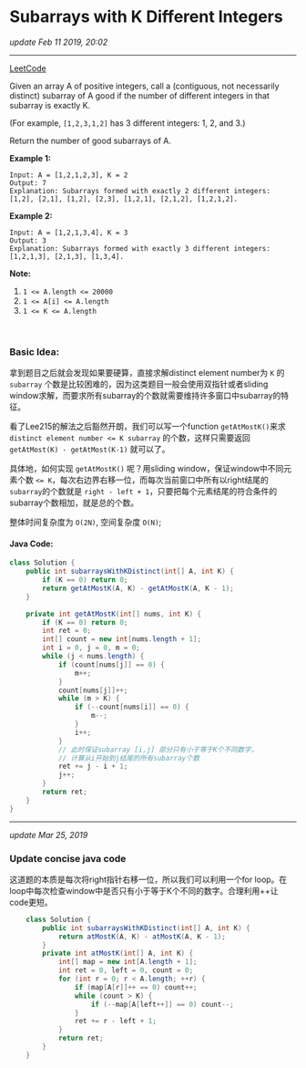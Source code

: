 # Subarrays with K Different Integers
_update Feb 11 2019, 20:02_

---
[LeetCode](https://leetcode.com/problems/subarrays-with-k-different-integers/)

Given an array A of positive integers, call a (contiguous, not necessarily distinct) subarray of A good if the number of different integers in that subarray is exactly K.

(For example, `[1,2,3,1,2]` has 3 different integers: 1, 2, and 3.)

Return the number of good subarrays of A.

 
**Example 1:**

    Input: A = [1,2,1,2,3], K = 2
    Output: 7
    Explanation: Subarrays formed with exactly 2 different integers: [1,2], [2,1], [1,2], [2,3], [1,2,1], [2,1,2], [1,2,1,2].

**Example 2:**

    Input: A = [1,2,1,3,4], K = 3
    Output: 3
    Explanation: Subarrays formed with exactly 3 different integers: [1,2,1,3], [2,1,3], [1,3,4].
 

**Note:**

1. `1 <= A.length <= 20000`
2. `1 <= A[i] <= A.length`
3. `1 <= K <= A.length`

<br/>

### Basic Idea:
拿到题目之后就会发现如果要硬算，直接求解distinct element number为 `K` 的 `subarray` 个数是比较困难的，因为这类题目一般会使用双指针或者sliding window求解，而要求所有subarray的个数就需要维持许多窗口中subarray的特征。

看了Lee215的解法之后豁然开朗，我们可以写一个function `getAtMostK()`来求 `distinct element number <= K subarray` 的个数，这样只需要返回 `getAtMost(K) - getAtMost(K-1)` 就可以了。

具体地，如何实现 `getAtMostK()` 呢？用sliding window，保证window中不同元素个数 `<= K`，每次右边界右移一位，而每次当前窗口中所有以right结尾的`subarray`的个数就是 `right - left + 1`，只要把每个元素结尾的符合条件的subarray个数相加，就是总的个数。

整体时间复杂度为 `O(2N)`, 空间复杂度 `O(N)`;

#### Java Code:
```java
class Solution {
    public int subarraysWithKDistinct(int[] A, int K) {
        if (K == 0) return 0;
        return getAtMostK(A, K) - getAtMostK(A, K - 1);
    }
    
    private int getAtMostK(int[] nums, int K) {
        if (K == 0) return 0;
        int ret = 0;
        int[] count = new int[nums.length + 1];
        int i = 0, j = 0, m = 0;
        while (j < nums.length) {
            if (count[nums[j]] == 0) {
                m++;
            }
            count[nums[j]]++;
            while (m > K) {
                if (--count[nums[i]] == 0) {
                    m--;
                }
                i++;
            }
            // 此时保证subarray [i,j] 部分只有小于等于K个不同数字，
            // 计算从i开始到j结尾的所有subarray个数
            ret += j - i + 1;
            j++;
        }
        return ret;
    }
}
```

---
_update Mar 25, 2019_

### Update concise java code
这道题的本质是每次将right指针右移一位，所以我们可以利用一个for loop。在loop中每次检查window中是否只有小于等于K个不同的数字。合理利用++让code更短。
```java
    class Solution {
        public int subarraysWithKDistinct(int[] A, int K) {
            return atMostK(A, K) - atMostK(A, K - 1);
        }
        private int atMostK(int[] A, int K) {
            int[] map = new int[A.length + 1];
            int ret = 0, left = 0, count = 0;
            for (int r = 0; r < A.length; ++r) {
                if (map[A[r]]++ == 0) count++;
                while (count > K) {
                    if (--map[A[left++]] == 0) count--;
                }
                ret += r - left + 1;
            }
            return ret;
        }
    }
```
